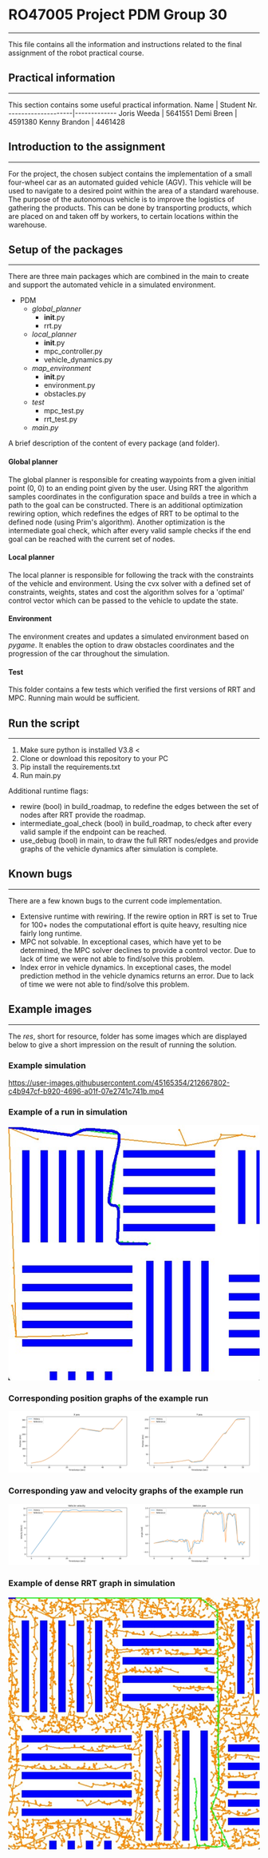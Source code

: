 # RO47005 Project PDM Group 30
------------------------------
This file contains all the information and instructions related to the final assignment of the robot practical course.

## Practical information
------------------------------
This section contains some useful practical information.
Name                | Student Nr.
--------------------|-------------
Joris Weeda         | 5641551
Demi Breen          | 4591380
Kenny Brandon       | 4461428

## Introduction to the assignment
------------------------------
For the project, the chosen subject contains the implementation of a small four-wheel car as an automated guided vehicle (AGV). This vehicle will be used to navigate to a desired point within the area of a standard warehouse. The purpose of the autonomous vehicle is to improve the logistics of gathering the products. This can be done by transporting products, which are placed on and taken off by workers, to certain locations within the warehouse.

## Setup of the packages
------------------------------
There are three main packages which are combined in the main to create and support the automated vehicle in a simulated environment.
* PDM
  * _global_planner_
      * __init__.py
      * rrt.py
  * _local_planner_
      * __init__.py
      * mpc_controller.py
      * vehicle_dynamics.py
  * _map_environment_
      * __init__.py
      * environment.py
      * obstacles.py
  * _test_
      * mpc_test.py
      * rrt_test.py
  * _main.py_

A brief description of the content of every package (and folder).

#### Global planner
The global planner is responsible for creating waypoints from a given initial point (0, 0) to an ending point given by the user. Using RRT the algorithm samples coordinates in the configuration space and builds a tree in which a path to the goal can be constructed. There is an additional optimization rewiring option, which redefines the edges of RRT to be optimal to the defined node (using Prim's algorithm). Another optimization is the intermediate goal check, which after every valid sample checks if the end goal can be reached with the current set of nodes.

#### Local planner
The local planner is responsible for following the track with the constraints of the vehicle and environment. Using the cvx solver with a defined set of constraints, weights, states and cost the algorithm solves for a 'optimal' control vector which can be passed to the vehicle to update the state.

#### Environment
The environment creates and updates a simulated environment based on _pygame_.  It enables the option to draw obstacles coordinates and the progression of the car throughout the simulation.

#### Test
This folder contains a few tests which verified the first versions of RRT and MPC. Running main would be sufficient.

## Run the script
------------------------------
1. Make sure python is installed V3.8 < 
2. Clone or download this repository to your PC
3. Pip install the requirements.txt
4. Run main.py 

Additional runtime flags:
* rewire (bool) in build_roadmap, to redefine the edges between the set of nodes after RRT provide the roadmap.
* intermediate_goal_check (bool) in build_roadmap, to check after every valid sample if the endpoint can be reached.
* use_debug (bool) in main, to draw the full RRT nodes/edges and provide graphs of the vehicle dynamics after simulation is complete.

## Known bugs
------------------------------
There are a few known bugs to the current code implementation.
* Extensive runtime with rewiring. If the rewire option in RRT is set to True for 100+ nodes the computational effort is quite heavy, resulting nice fairly long runtime.
* MPC not solvable. In exceptional cases, which have yet to be determined, the MPC solver declines to provide a control vector. Due to lack of time we were not able to find/solve this problem.
* Index error in vehicle dynamics. In exceptional cases, the model prediction method in the vehicle dynamics returns an error. Due to lack of time we were not able to find/solve this problem.

## Example images
------------------------------
The _res_, short for resource, folder has some images which are displayed below to give a short impression on the result of running the solution.

### Example simulation
https://user-images.githubusercontent.com/45165354/212667802-c4b947cf-b920-4696-a01f-07e2741c741b.mp4

### Example of a run in simulation
![alt text](res/img_path_run_1.jpg)

### Corresponding position graphs of the example run
![alt text](res/img_graph_run_1_positions.png)

### Corresponding yaw and velocity graphs of the example run
![alt text](res/img_graph_run_1_yaw_and_vel.png)

### Example of dense RRT graph in simulation
![alt text](res/img_rrt_graph.jpg)

